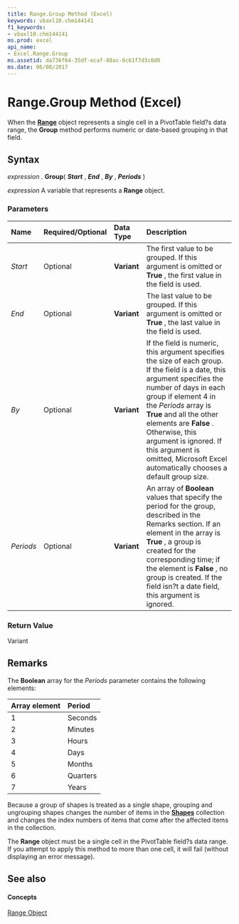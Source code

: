 ```yaml
---
title: Range.Group Method (Excel)
keywords: vbaxl10.chm144141
f1_keywords:
- vbaxl10.chm144141
ms.prod: excel
api_name:
- Excel.Range.Group
ms.assetid: da736f64-35df-ecaf-88ac-8c61f7d3c0d0
ms.date: 06/08/2017
---
```



# Range.Group Method (Excel)

When the **[Range](range-object-excel.md)** object represents a single cell in a PivotTable field?s data range, the **Group** method performs numeric or date-based grouping in that field.


## Syntax

 _expression_ . **Group**( **_Start_** , **_End_** , **_By_** , **_Periods_** )

 _expression_ A variable that represents a **Range** object.


### Parameters



|**Name**|**Required/Optional**|**Data Type**|**Description**|
|:-----|:-----|:-----|:-----|
| _Start_|Optional| **Variant**|The first value to be grouped. If this argument is omitted or **True** , the first value in the field is used.|
| _End_|Optional| **Variant**|The last value to be grouped. If this argument is omitted or **True** , the last value in the field is used.|
| _By_|Optional| **Variant**|If the field is numeric, this argument specifies the size of each group. If the field is a date, this argument specifies the number of days in each group if element 4 in the  _Periods_ array is **True** and all the other elements are **False** . Otherwise, this argument is ignored. If this argument is omitted, Microsoft Excel automatically chooses a default group size.|
| _Periods_|Optional| **Variant**|An array of **Boolean** values that specify the period for the group, described in the Remarks section. If an element in the array is **True** , a group is created for the corresponding time; if the element is **False** , no group is created. If the field isn?t a date field, this argument is ignored.|

### Return Value

Variant


## Remarks

The **Boolean** array for the _Periods_ parameter contains the following elements:



|**Array element**|**Period**|
|:-----|:-----|
|1|Seconds|
|2|Minutes|
|3|Hours|
|4|Days|
|5|Months|
|6|Quarters|
|7|Years|
Because a group of shapes is treated as a single shape, grouping and ungrouping shapes changes the number of items in the **[Shapes](shapes-object-excel.md)** collection and changes the index numbers of items that come after the affected items in the collection.

The **Range** object must be a single cell in the PivotTable field?s data range. If you attempt to apply this method to more than one cell, it will fail (without displaying an error message).


## See also


#### Concepts


[Range Object](range-object-excel.md)

